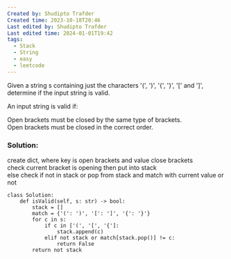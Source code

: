 ```yaml
---
Created by: Shudipto Trafder
Created time: 2023-10-18T20:46
Last edited by: Shudipto Trafder
Last edited time: 2024-01-01T19:42
tags:
  - Stack
  - String
  - easy
  - leetcode
---
```

Given a string s containing just the characters '(', ')', '{', '}', '[' and ']', determine if the input string is valid.

An input string is valid if:

Open brackets must be closed by the same type of brackets.  
Open brackets must be closed in the correct order.  

### Solution:

create dict, where key is open brackets and value close brackets  
check current bracket is opening then put into stack  
else check if not in stack or pop from stack and match with current value or not  

```Plain
class Solution:
    def isValid(self, s: str) -> bool:
        stack = []
        match = {'(': ')', '[': ']', '{': '}'}
        for c in s:
            if c in ['(', '[', '{']:
                stack.append(c)
            elif not stack or match[stack.pop()] != c:
                return False
        return not stack

```